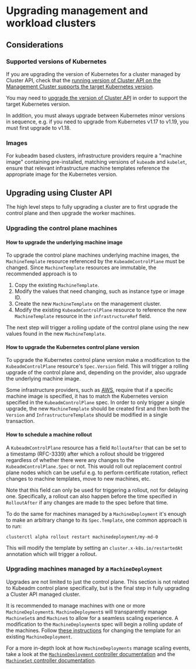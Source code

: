 # Upgrading management and workload clusters

## Considerations

### Supported versions of Kubernetes

If you are upgrading the version of Kubernetes for a cluster managed by Cluster API, check that the [running version of
Cluster API on the Management Cluster supports the target Kubernetes version](../reference/versions.md).

You may need to [upgrade the version of Cluster API](upgrading-cluster-api-versions.md) in order to support the target
Kubernetes version.

In addition, you must always upgrade between Kubernetes minor versions in sequence, e.g. if you need to upgrade from
Kubernetes v1.17 to v1.19, you must first upgrade to v1.18.

### Images

For kubeadm based clusters, infrastructure providers require a "machine image" containing pre-installed, matching
versions of `kubeadm` and `kubelet`, ensure that relevant infrastructure machine templates reference the appropriate
image for the Kubernetes version.

## Upgrading using Cluster API

The high level steps to fully upgrading a cluster are to first upgrade the control plane and then upgrade
the worker machines.

### Upgrading the control plane machines

#### How to upgrade the underlying machine image

To upgrade the control plane machines underlying machine images, the `MachineTemplate` resource referenced by the
`KubeadmControlPlane` must be changed. Since `MachineTemplate` resources are immutable, the recommended approach is to

1. Copy the existing `MachineTemplate`.
2. Modify the values that need changing, such as instance type or image ID.
3. Create the new `MachineTemplate` on the management cluster.
4. Modify the existing `KubeadmControlPlane` resource to reference the new `MachineTemplate` resource in the `infrastructureRef` field.

The next step will trigger a rolling update of the control plane using the new values found in the new `MachineTemplate`.

#### How to upgrade the Kubernetes control plane version

To upgrade the Kubernetes control plane version make a modification to the `KubeadmControlPlane` resource's `Spec.Version` field. This will trigger a rolling upgrade of the control plane and, depending on the provider, also upgrade the underlying machine image.

Some infrastructure providers, such as [AWS](https://github.com/kubernetes-sigs/cluster-api-provider-aws), require
that if a specific machine image is specified, it has to match the Kubernetes version specified in the
`KubeadmControlPlane` spec. In order to only trigger a single upgrade, the new `MachineTemplate` should be created first
and then both the `Version` and `InfrastructureTemplate` should be modified in a single transaction.

#### How to schedule a machine rollout

A `KubeadmControlPlane` resource has a field `RolloutAfter` that can be set to a timestamp
(RFC-3339) after which a rollout should be triggered regardless of whether there were any changes
to the `KubeadmControlPlane.Spec` or not. This would roll out replacement control plane nodes
which can be useful e.g. to perform certificate rotation, reflect changes to machine templates,
move to new machines, etc.

Note that this field can only be used for triggering a rollout, not for delaying one. Specifically,
a rollout can also happen before the time specified in `RolloutAfter` if any changes are made to
the spec before that time.

To do the same for machines managed by a `MachineDeployment` it's enough to make an arbitrary
change to its `Spec.Template`, one common approach is to run:

``` shell
clusterctl alpha rollout restart machinedeployment/my-md-0
```

This will modify the template by setting an `cluster.x-k8s.io/restartedAt` annotation which will
trigger a rollout.

### Upgrading machines managed by a `MachineDeployment`

Upgrades are not limited to just the control plane. This section is not related to Kubeadm control plane specifically,
but is the final step in fully upgrading a Cluster API managed cluster.

It is recommended to manage machines with one or more `MachineDeployment`s. `MachineDeployment`s will
transparently manage `MachineSet`s and `Machine`s to allow for a seamless scaling experience. A modification to the
`MachineDeployment`s spec will begin a rolling update of the machines. Follow
[these instructions](./change-machine-template.md) for changing the
template for an existing `MachineDeployment`.

For a more in-depth look at how `MachineDeployments` manage scaling events, take a look at the [`MachineDeployment`
controller documentation](../developer/architecture/controllers/machine-deployment.md) and the [`MachineSet` controller
documentation](../developer/architecture/controllers/machine-set.md).
